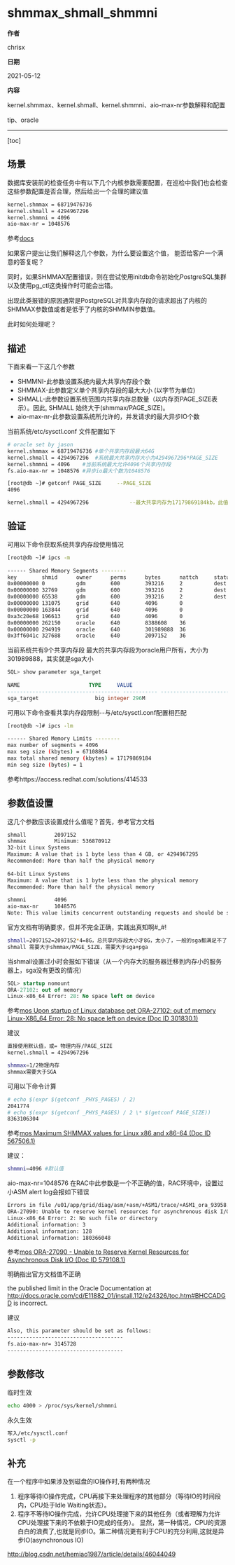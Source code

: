 # shmmax_shmall_shmmni

**作者**

chrisx

**日期**

2021-05-12

**内容**

kernel.shmmax、kernel.shmall、kernel.shmmni、aio-max-nr参数解释和配置

tip、oracle

----

[toc]

## 场景

数据库安装前的检查任务中有以下几个内核参数需要配置，在巡检中我们也会检查这些参数配置是否合理，然后给出一个合理的建议值

```sh
kernel.shmmax = 68719476736
kernel.shmall = 4294967296
kernel.shmmni = 4096
aio-max-nr = 1048576
```

参考[docs](https://docs.oracle.com/cd/E11882_01/install.112/e47689/pre_install.htm#LADBI1187)

如果客户提出让我们解释这几个参数，为什么要设置这个值， 能否给客户一个满意的答复呢？

同时，如果SHMMAX配置错误，则在尝试使用initdb命令初始化PostgreSQL集群以及使用pg_ctl这类操作时可能会出错。

出现此类报错的原因通常是PostgreSQL对共享内存段的请求超出了内核的SHMMAX参数值或者是低于了内核的SHMMIN参数值。

此时如何处理呢？

## 描述

下面来看一下这几个参数

* SHMMNI-此参数设置系统内最大共享内存段个数
* SHMMAX-此参数定义单个共享内存段的最大大小 (以字节为单位)
* SHMALL-此参数设置系统范围内共享内存总数量（以内存页PAGE_SIZE表示）。因此, SHMALL 始终大于(shmmax/PAGE_SIZE)。
* aio-max-nr-此参数设置系统所允许的，并发请求的最大异步IO个数

当前系统/etc/sysctl.conf 文件配置如下

```sh
# oracle set by jason
kernel.shmmax = 68719476736 #单个共享内存段最大64G
kernel.shmall = 4294967296  #系统最大共享内存大小为4294967296*PAGE_SIZE
kernel.shmmni = 4096    #当前系统最大允许4096个共享内存段
fs.aio-max-nr = 1048576 #异步io最大个数为1048576
```

```sh
[root@db ~]# getconf PAGE_SIZE     --PAGE_SIZE
4096

kernel.shmall = 4294967296             --最大共享内存为17179869184kb，此值为 RHEL6 默认设置

```

## 验证

可用以下命令获取系统共享内存段使用情况

```sh
[root@db ~]# ipcs -m
 
------ Shared Memory Segments --------
key        shmid      owner      perms      bytes      nattch     status    
0x00000000 0          gdm        600        393216     2          dest       
0x00000000 32769      gdm        600        393216     2          dest       
0x00000000 65538      gdm        600        393216     2          dest       
0x00000000 131075     grid       640        4096       0                     
0x00000000 163844     grid       640        4096       0                     
0xa3c20e68 196613     grid       640        4096       0                     
0x00000000 262150     oracle     640        8388608    36                    
0x00000000 294919     oracle     640        301989888  36                    
0x3ff6041c 327688     oracle     640        2097152    36

```

当前系统共有9个共享内存段
最大的共享内存段为oracle用户所有，大小为301989888，其实就是sga大小

```sql
SQL> show parameter sga_target  
 
NAME                      TYPE     VALUE
------------------------------------ ----------- ------------------------------
sga_target                  big integer 296M

```

可用以下命令查看共享内存段限制--与/etc/sysctl.conf配置相匹配

```sh
[root@db ~]# ipcs -lm
 
------ Shared Memory Limits --------
max number of segments = 4096
max seg size (kbytes) = 67108864
max total shared memory (kbytes) = 17179869184
min seg size (bytes) = 1
```

参考https://access.redhat.com/solutions/414533

## 参数值设置

这几个参数应该设置成什么值呢？首先，参考官方文档

```sh
shmall         2097152
shmmax         Minimum: 536870912
32-bit Linux Systems
Maximum: A value that is 1 byte less than 4 GB, or 4294967295
Recommended: More than half the physical memory
 
64-bit Linux Systems
Maximum: A value that is 1 byte less than the physical memory
Recommended: More than half the physical memory
 
shmmni         4096
aio-max-nr     1048576
Note: This value limits concurrent outstanding requests and should be set to avoid I/O subsystem failures.

```

官方文档有明确要求，但并不完全正确，实践出真知啊#_#!

```sh
shmall=2097152=2097152*4=8G，总共享内存段大小才8G，太小了，一般的sga都满足不了
shmall 需要大于shmmax/PAGE_SIZE，需要大于sga+pga

```

当shmall设置过小时会报如下错误（从一个内存大的服务器迁移到内存小的服务器上，sga没有更改的情况）

```sql
SQL> startup nomount
ORA-27102: out of memory
Linux-x86_64 Error: 28: No space left on device

```

参考[mos Upon startup of Linux database get ORA-27102: out of memory Linux-X86_64 Error: 28: No space left on device (Doc ID 301830.1)]()

建议

```sh
直接使用默认值，或= 物理内存/PAGE_SIZE
kernel.shmall = 4294967296

shmmax=1/2物理内存
shmmax需要大于SGA
```

可用以下命令计算

```sh
# echo $(expr $(getconf _PHYS_PAGES) / 2)                   
2041774
# echo $(expr $(getconf _PHYS_PAGES) / 2 \* $(getconf PAGE_SIZE))
8363106304

```

参考[mos Maximum SHMMAX values for Linux x86 and x86-64 (Doc ID 567506.1)]()

建议：

```sh
shmmni=4096 #默认值

```

aio-max-nr=1048576  在RAC中此参数是一个不正确的值，RAC环境中，设置过小ASM alert log会报如下错误

```sh
Errors in file /u01/app/grid/diag/asm/+asm/+ASM1/trace/+ASM1_ora_93958.trc:
ORA-27090: Unable to reserve kernel resources for asynchronous disk I/O
Linux-x86_64 Error: 2: No such file or directory
Additional information: 3
Additional information: 128
Additional information: 180366048

```

参考[mos ORA-27090 - Unable to Reserve Kernel Resources for Asynchronous Disk I/O (Doc ID 579108.1)]()

明确指出官方文档值不正确

the published limit in the Oracle Documentation at http://docs.oracle.com/cd/E11882_01/install.112/e24326/toc.htm#BHCCADGD is incorrect.

建议

```sh
Also, this parameter should be set as follows:
-------------------------------------
fs.aio-max-nr= 3145728
-------------------------------------
```

## 参数修改

临时生效

```sh
echo 4000 > /proc/sys/kernel/shmmni
```

永久生效

```sh
写入/etc/sysctl.conf
sysctl -p
```

## 补充

在一个程序中如果涉及到磁盘的IO操作时,有两种情况
1. 程序等待IO操作完成，CPU再接下来处理程序的其他部分（等待IO的时间段内，CPU处于Idle Waiting状态）。
2. 程序不等待IO操作完成，允许CPU处理接下来的其他任务（或者理解为允许CPU处理接下来的不依赖于IO完成的任务）。
显然，第一种情况，CPU的资源白白的浪费了,也就是同步IO。第二种情况更有利于CPU的充分利用,这就是异步IO(asynchronous IO)
 
http://blog.csdn.net/hemiao1987/article/details/46044049